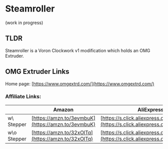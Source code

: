 # Steamroller
(work in progress)

## TLDR
Steamroller is a Voron Clockwork v1 modification which holds an OMG Extruder.

## OMG Extruder Links
Home page: [https://www.omgextrd.com/](https://www.omgextrd.com/)

### Affiliate Links:
| |Amazon|AliExpress|
|-|------|----------|
|w\ Stepper|[https://amzn.to/3evmbuK](https://amzn.to/3evmbuK)|[https://s.click.aliexpress.com/e/_ApIpiY](https://s.click.aliexpress.com/e/_ApIpiY)|
|w\o Stepper|[https://amzn.to/32xOlTq](https://amzn.to/32xOlTq)|[https://s.click.aliexpress.com/e/_9vAmFe](https://s.click.aliexpress.com/e/_9vAmFe)|
